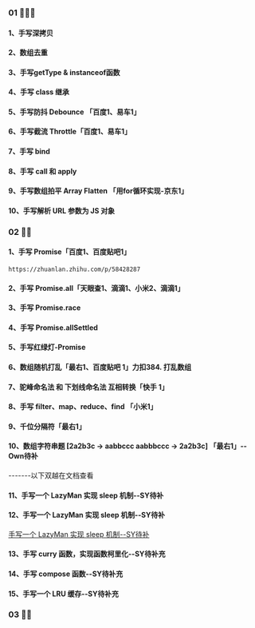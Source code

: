 

### 01 🌟🌟🌟

#### 1、手写深拷贝 
#### 2、数组去重
#### 3、手写getType & instanceof函数
#### 4、手写 class 继承
#### 5、手写防抖 Debounce 「百度1、易车1」
#### 6、手写截流 Throttle「百度1、易车1」
#### 7、手写 bind
#### 8、手写 call 和 apply
#### 9、手写数组拍平 Array Flatten 「用for循环实现-京东1」
#### 10、手写解析 URL 参数为 JS 对象

### 02 🌟🌟

#### 1、手写 Promise「百度1、百度贴吧1」
    https://zhuanlan.zhihu.com/p/58428287
#### 2、手写 Promise.all「天眼查1、滴滴1、小米2、滴滴1」
#### 3、手写 Promise.race
#### 4、手写 Promise.allSettled
#### 5、手写红绿灯-Promise
#### 6、数组随机打乱「最右1、百度贴吧 1」力扣384. 打乱数组
#### 7、驼峰命名法 和 下划线命名法 互相转换「快手 1」
#### 8、手写 filter、map、reduce、find 「小米1」
#### 9、千位分隔符「最右1」
#### 10、数组字符串题 [2a2b3c -> aabbccc aabbbccc -> 2a2b3c] 「最右1」--Own待补

-------以下双越在文档查看
#### 11、手写一个 LazyMan 实现 sleep 机制--SY待补
#### 12、手写一个 LazyMan 实现 sleep 机制--SY待补
[手写一个 LazyMan 实现 sleep 机制--SY待补](https://www.mianshipai.com/docs/written-exam/JS-writing.html#%E6%89%8B%E5%86%99%E4%B8%80%E4%B8%AA-lazyman-%E5%AE%9E%E7%8E%B0-sleep-%E6%9C%BA%E5%88%B6)
#### 13、手写 curry 函数，实现函数柯里化--SY待补充
#### 14、手写 compose 函数--SY待补充
#### 15、手写一个 LRU 缓存--SY待补充






### 03 🌟🌟